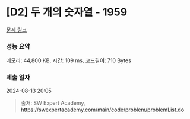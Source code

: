 # [D2] 두 개의 숫자열 - 1959 

[문제 링크](https://swexpertacademy.com/main/code/problem/problemDetail.do?contestProbId=AV5PpoFaAS4DFAUq) 

### 성능 요약

메모리: 44,800 KB, 시간: 109 ms, 코드길이: 710 Bytes

### 제출 일자

2024-08-13 20:05



> 출처: SW Expert Academy, https://swexpertacademy.com/main/code/problem/problemList.do